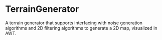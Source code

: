 # TerrainGenerator
A terrain generator that supports interfacing with noise generation algorithms and 2D filtering algorithms to generate a 2D map, visualized in AWT.